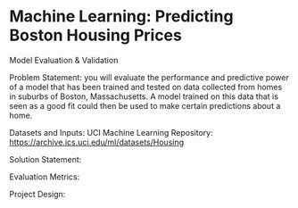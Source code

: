 # Machine Learning: Predicting Boston Housing Prices 

Model Evaluation & Validation

Problem Statement:
you will evaluate the performance and predictive power of a model that has been trained and tested on data collected from homes in suburbs of Boston, Massachusetts. A model trained on this data that is seen as a good fit could then be used to make certain predictions about a home.

Datasets and Inputs:
UCI Machine Learning Repository: https://archive.ics.uci.edu/ml/datasets/Housing

Solution Statement:


Evaluation Metrics:


Project Design:
